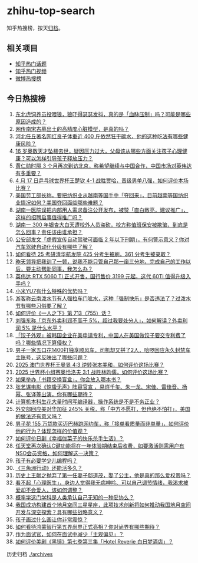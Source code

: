 # zhihu-top-search

知乎热搜榜，按天[归档](./archives)。

## 相关项目

- [知乎热门话题](https://github.com/justjavac/zhihu-trending-hot-questions)
- [知乎热门视频](https://github.com/justjavac/zhihu-trending-hot-video)
- [微博热搜榜](https://github.com/justjavac/weibo-trending-hot-search)

## 今日热搜榜

<!-- BEGIN -->
<!-- 最后更新时间 Fri Apr 18 2025 01:34:23 GMT+0800 (China Standard Time) -->

1. [东北虎饲养员投喂狼，狼吓得瑟瑟发抖，真的是「血脉压制」吗？可能是哪些原因造成的？](https://www.zhihu.com/search?q=https%3A%2F%2Fapi.zhihu.com%2Fquestions%2F1893309478075590472)
1. [网传南宋古墓出土的高精度心脏模型，是真的吗？](https://www.zhihu.com/search?q=https%3A%2F%2Fapi.zhihu.com%2Fquestions%2F1895760891712092018)
1. [河北任丘著名网红良子体重近 400 斤依然狂干碳水，他的这种吃法有哪些健康风险？](https://www.zhihu.com/search?q=https%3A%2F%2Fapi.zhihu.com%2Fquestions%2F14564966525)
1. [16 岁奥数天才坠楼去世，疑因压力过大，父母该从哪些方面关注孩子心理健康？可以怎样引导孩子释放压力？](https://www.zhihu.com/search?q=https%3A%2F%2Fapi.zhihu.com%2Fquestions%2F1895545842309489219)
1. [黄仁勋时隔 3 个月再次到访北京，称希望继续与中国合作，中国市场对英伟达有多重要？](https://www.zhihu.com/search?q=https%3A%2F%2Fapi.zhihu.com%2Fquestions%2F1896218717039330737)
1. [4 月 17 日乒乓球世界杯王楚钦 4-1 战胜贾哈，晋级男单八强，如何评价本场比赛？](https://www.zhihu.com/search?q=https%3A%2F%2Fapi.zhihu.com%2Fquestions%2F1896295300471154363)
1. [美国劳工部长称，要把纺织业从越南等国手中「夺回来」，目前越南等国纺织业情况如何？美国夺回面临哪些难题？](https://www.zhihu.com/search?q=https%3A%2F%2Fapi.zhihu.com%2Fquestions%2F1895899396899582765)
1. [湖南一医院误把内部用人需求备注公开发布，被赞「直白敞亮，建议推广」，这样的招聘启事值得推广吗？](https://www.zhihu.com/search?q=https%3A%2F%2Fapi.zhihu.com%2Fquestions%2F1895874115145023974)
1. [湖南一 300 年银杏大白天遭校外人员盗砍，校方称值班保安被欺骗，到底是怎么回事？责任该由谁承担？](https://www.zhihu.com/search?q=https%3A%2F%2Fapi.zhihu.com%2Fquestions%2F1895900973332918905)
1. [公安部发文「虚假宣传自动驾驶可面临 2 年以下刑期」，有何警示意义？你对汽车驾驶自动化分级有哪些了解？](https://www.zhihu.com/search?q=https%3A%2F%2Fapi.zhihu.com%2Fquestions%2F1895387599453008233)
1. [如何看待 25 考研清华航发院 425 分考生被刷，361 分考生被录取？](https://www.zhihu.com/search?q=https%3A%2F%2Fapi.zhihu.com%2Fquestions%2F1894463941209485350)
1. [昨天领导把我训了一顿，说我不能只管自己那一亩三分地，完成自己的工作以后，要主动帮助同事，我怎么办？](https://www.zhihu.com/search?q=https%3A%2F%2Fapi.zhihu.com%2Fquestions%2F1894690629386224245)
1. [英伟达 RTX 5060 Ti 正式开售，国行售价 3199 元起，这代 60Ti 值得升级入手吗？](https://www.zhihu.com/search?q=https%3A%2F%2Fapi.zhihu.com%2Fquestions%2F1896149871578281604)
1. [小米YU7有什么特殊的优势吗？](https://www.zhihu.com/search?q=https%3A%2F%2Fapi.zhihu.com%2Fquestions%2F13523520987)
1. [游客称云南泼水节有人强拉车门呲水，这种「强制快乐」是否违法了？过泼水节有哪些习俗要了解？](https://www.zhihu.com/search?q=https%3A%2F%2Fapi.zhihu.com%2Fquestions%2F1895510583782109640)
1. [如何评价《一人之下》第 713（755）话？](https://www.zhihu.com/search?q=https%3A%2F%2Fapi.zhihu.com%2Fquestions%2F1896306864100190113)
1. [刘强东称「京东外卖利润不高于 5%，超过我要处分人」，如何解读？外卖利润 5% 是什么水平？](https://www.zhihu.com/search?q=https%3A%2F%2Fapi.zhihu.com%2Fquestions%2F1895854764077601240)
1. [「饺子外观」被韩国企业在美申请专利，中国人在美国做饺子要交专利费了吗？哪些情况下算侵权？](https://www.zhihu.com/search?q=https%3A%2F%2Fapi.zhihu.com%2Fquestions%2F1895756722561345169)
1. [男子一家五口花1400打独享顺风车，司机却又拼了2人，哈啰回应永久封禁车主账号，这反映出了哪些问题？](https://www.zhihu.com/search?q=https%3A%2F%2Fapi.zhihu.com%2Fquestions%2F1895853364799038361)
1. [2025 澳门世界杯王曼昱 4:3 逆转张本美和，如何评价这场比赛？](https://www.zhihu.com/search?q=https%3A%2F%2Fapi.zhihu.com%2Fquestions%2F1896282414323573472)
1. [2025 世界杯小组赛奥恰洛夫 3:1 战胜林昀儒，如何评价这场比赛？](https://www.zhihu.com/search?q=https%3A%2F%2Fapi.zhihu.com%2Fquestions%2F1895976618469597876)
1. [如果举办「书籍交换盲盒」，你会放入哪本书？](https://www.zhihu.com/search?q=https%3A%2F%2Fapi.zhihu.com%2Fquestions%2F1892357909498782772)
1. [张艺谋电影《惊蛰无声》阵容官宣 ，易烊千玺、朱一龙、宋佳、雷佳音、杨幂、张译等出演，你有哪些期待？](https://www.zhihu.com/search?q=https%3A%2F%2Fapi.zhihu.com%2Fquestions%2F1895136581116990684)
1. [计算机本科生花大量时间写编译器，操作系统是不是不务正业？](https://www.zhihu.com/search?q=https%3A%2F%2Fapi.zhihu.com%2Fquestions%2F321433640)
1. [外交部回应美对华加征 245% 关税，称「中方不愿打，但也绝不怕打」，美国的做法还有意义吗？](https://www.zhihu.com/search?q=https%3A%2F%2Fapi.zhihu.com%2Fquestions%2F1895809164938277476)
1. [男子花 155 万贷款买迈巴赫跑网约车，称「接单看质量而非单量」，如何评价他的行为？体现怎样的价值观？](https://www.zhihu.com/search?q=https%3A%2F%2Fapi.zhihu.com%2Fquestions%2F1895820514657788118)
1. [如何评价日剧《幸福伽菜子的快乐杀手生活》？](https://www.zhihu.com/search?q=https%3A%2F%2Fapi.zhihu.com%2Fquestions%2F14562913474)
1. [任天堂再次确认C键功能将在一年体验期结束后收费，如要激活则需用户有NSO会员资格，如何理解这一决策？](https://www.zhihu.com/search?q=https%3A%2F%2Fapi.zhihu.com%2Fquestions%2F1893273139405873653)
1. [孩子有必要学少儿编程吗？](https://www.zhihu.com/search?q=https%3A%2F%2Fapi.zhihu.com%2Fquestions%2F270631778)
1. [《三角洲行动》还能活多久？](https://www.zhihu.com/search?q=https%3A%2F%2Fapi.zhihu.com%2Fquestions%2F1891647269226398894)
1. [历史上王献之抛弃了第一任妻子郗道茂，娶了公主，他是真的那么爱权贵吗？](https://www.zhihu.com/search?q=https%3A%2F%2Fapi.zhihu.com%2Fquestions%2F29151534)
1. [看不起「心理医生」，身边人觉得我无病呻吟、可以自己调节情绪，我渴求被爱却不会爱人，该如何调整？](https://www.zhihu.com/search?q=https%3A%2F%2Fapi.zhihu.com%2Fquestions%2F1895317804409925832)
1. [概率学这门学科是人类承认自己无知的一种妥协么？](https://www.zhihu.com/search?q=https%3A%2F%2Fapi.zhihu.com%2Fquestions%2F1895416973040527057)
1. [我国成功构建首个地月空间三星星座，此项技术创新将如何推动我国地月空间开发与深空探索？具有哪些战略意义？](https://www.zhihu.com/search?q=https%3A%2F%2Fapi.zhihu.com%2Fquestions%2F1895763233983414870)
1. [孩子画过什么画让你非常震惊？](https://www.zhihu.com/search?q=https%3A%2F%2Fapi.zhihu.com%2Fquestions%2F341046974)
1. [如何看待鸿蒙智行第五界尚界正式亮相？你对尚界有哪些期待？](https://www.zhihu.com/search?q=https%3A%2F%2Fapi.zhihu.com%2Fquestions%2F1895859738153039081)
1. [作为面试官，如何在面试中减少「主观偏见」？](https://www.zhihu.com/search?q=https%3A%2F%2Fapi.zhihu.com%2Fquestions%2F1895491917971681597)
1. [如何评价美剧《黑镜》第七季第三集「Hotel Reverie 白日梦酒店」？](https://www.zhihu.com/search?q=https%3A%2F%2Fapi.zhihu.com%2Fquestions%2F1894065696104751591)

<!-- END -->

历史归档 [./archives](./archives)
